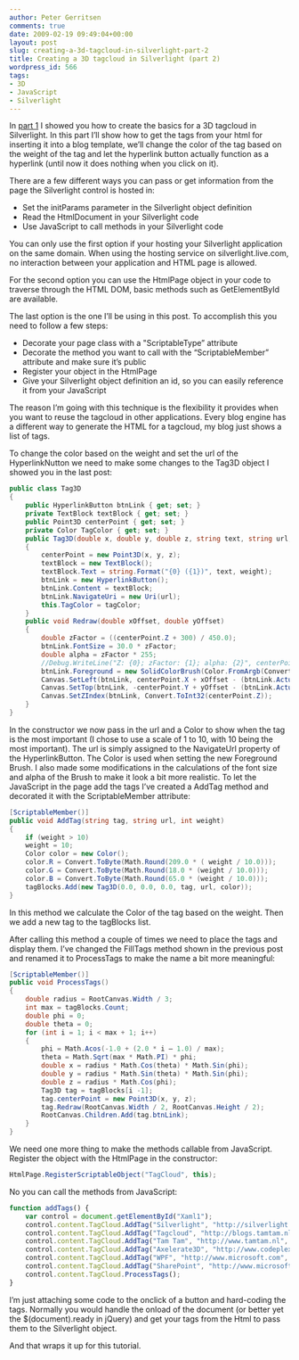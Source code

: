 ```yaml
---
author: Peter Gerritsen
comments: true
date: 2009-02-19 09:49:04+00:00
layout: post
slug: creating-a-3d-tagcloud-in-silverlight-part-2
title: Creating a 3D tagcloud in Silverlight (part 2)
wordpress_id: 566
tags:
- 3D
- JavaScript
- Silverlight
---
```


In [part 1](http://blog.petergerritsen.nl/2009/02/14/creating-a-3d-tagcloud-in-silverlight-part-1/) I showed you how to create the basics for a 3D tagcloud in Silverlight. In this part I’ll show how to get the tags from your html for inserting it into a blog template, we’ll change the color of the tag based on the weight of the tag and let the hyperlink button actually function as a hyperlink (until now it does nothing when you click on it).

There are a few different ways you can pass or get information from the page the Silverlight control is hosted in:

  * Set the initParams parameter in the Silverlight object definition
  * Read the HtmlDocument in your Silverlight code
  * Use JavaScript to call methods in your Silverlight code


You can only use the first option if your hosting your Silverlight application on the same domain. When using the hosting service on silverlight.live.com, no interaction between your application and HTML page is allowed.

For the second option you can use the HtmlPage object in your code to traverse through the HTML DOM, basic methods such as GetElementById are available.

The last option is the one I’ll be using in this post. To accomplish this you need to follow a few steps:

  * Decorate your page class with a "ScriptableType” attribute
  * Decorate the method you want to call with the “ScriptableMember” attribute and make sure it’s public
  * Register your object in the HtmlPage
  * Give your Silverlight object definition an id, so you can easily reference it from your JavaScript


The reason I’m going with this technique is the flexibility it provides when you want to reuse the tagcloud in other applications. Every blog engine has a different way to generate the HTML for a tagcloud, my blog just shows a list of tags.

To change the color based on the weight and set the url of the HyperlinkNutton we need to make some changes to the Tag3D object I showed you in the last post:

```csharp
public class Tag3D
{
    public HyperlinkButton btnLink { get; set; }
    private TextBlock textBlock { get; set; }
    public Point3D centerPoint { get; set; }
    private Color TagColor { get; set; }
    public Tag3D(double x, double y, double z, string text, string url, Color tagColor, int weight)
    {
        centerPoint = new Point3D(x, y, z);
        textBlock = new TextBlock();
        textBlock.Text = string.Format("{0} ({1})", text, weight);
        btnLink = new HyperlinkButton();
        btnLink.Content = textBlock;
        btnLink.NavigateUri = new Uri(url);
        this.TagColor = tagColor;
    }
    public void Redraw(double xOffset, double yOffset)
    {
        double zFactor = ((centerPoint.Z + 300) / 450.0);
        btnLink.FontSize = 30.0 * zFactor;
        double alpha = zFactor * 255;
        //Debug.WriteLine("Z: {0}; zFactor: {1}; alpha: {2}", centerPoint.Z, zFactor, alpha);
        btnLink.Foreground = new SolidColorBrush(Color.FromArgb(Convert.ToByte(alpha), TagColor.R, TagColor.G, TagColor.B));
        Canvas.SetLeft(btnLink, centerPoint.X + xOffset - (btnLink.ActualWidth / 2));
        Canvas.SetTop(btnLink, -centerPoint.Y + yOffset - (btnLink.ActualHeight/ 2));
        Canvas.SetZIndex(btnLink, Convert.ToInt32(centerPoint.Z));
    }
}
```

In the constructor we now pass in the url and a Color to show when the tag is the most important (I chose to use a scale of 1 to 10, with 10 being the most important).
The url is simply assigned to the NavigateUrl property of the HyperlinkButton. The Color is used when setting the new Foreground Brush. I also made some modifications in the calculations of the font size and alpha of the Brush to make it look a bit more realistic.
To let the JavaScript in the page add the tags I’ve created a AddTag method and decorated it with the ScriptableMember attribute:

```csharp
[ScriptableMember()]
public void AddTag(string tag, string url, int weight)
{
    if (weight > 10)
    weight = 10;
    Color color = new Color();
    color.R = Convert.ToByte(Math.Round(209.0 * ( weight / 10.0)));
    color.G = Convert.ToByte(Math.Round(18.0 * (weight / 10.0)));
    color.B = Convert.ToByte(Math.Round(65.0 * (weight / 10.0)));
    tagBlocks.Add(new Tag3D(0.0, 0.0, 0.0, tag, url, color));
}
```

In this method we calculate the Color of the tag based on the weight. Then we add a new tag to the tagBlocks list.

After calling this method a couple of times we need to place the tags and display them. I’ve changed the FillTags method shown in the previous post and renamed it to ProcessTags to make the name a bit more meaningful:

```csharp
[ScriptableMember()]
public void ProcessTags()
{
    double radius = RootCanvas.Width / 3;
    int max = tagBlocks.Count;
    double phi = 0;
    double theta = 0;
    for (int i = 1; i < max + 1; i++)
    {
        phi = Math.Acos(-1.0 + (2.0 * i – 1.0) / max);
        theta = Math.Sqrt(max * Math.PI) * phi;
        double x = radius * Math.Cos(theta) * Math.Sin(phi);
        double y = radius * Math.Sin(theta) * Math.Sin(phi);
        double z = radius * Math.Cos(phi);
        Tag3D tag = tagBlocks[i -1];
        tag.centerPoint = new Point3D(x, y, z);
        tag.Redraw(RootCanvas.Width / 2, RootCanvas.Height / 2);
        RootCanvas.Children.Add(tag.btnLink);
    }
}
```

We need one more thing to make the methods callable from JavaScript. Register the
object with the HtmlPage in the constructor:

```csharp
HtmlPage.RegisterScriptableObject("TagCloud", this);
```

No you can call the methods from JavaScript:

```javascript
function addTags() {
    var control = document.getElementById("Xaml1");
    control.content.TagCloud.AddTag("Silverlight", "http://silverlight.net", 5);
    control.content.TagCloud.AddTag("Tagcloud", "http://blogs.tamtam.nl", 2);
    control.content.TagCloud.AddTag("Tam Tam", "http://www.tamtam.nl", 10);
    control.content.TagCloud.AddTag("Axelerate3D", "http://www.codeplex.com", 8);
    control.content.TagCloud.AddTag("WPF", "http://www.microsoft.com", 1);
    control.content.TagCloud.AddTag("SharePoint", "http://www.microsoft.com", 4);
    control.content.TagCloud.ProcessTags();
}
```

I’m just attaching some code to the onclick of a button and hard-coding the tags. Normally you would handle the onload of the document (or better yet the $(document).ready in jQuery) and get your tags from the Html to pass them to the Silverlight object.

And that wraps it up for this tutorial.
